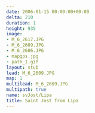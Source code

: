 ```yaml
---
date: 2006-01-15 00:00:00+00:00
delta: 210
duration: 1
height: 935
image:
- M_6_2617.JPG
- M_6_2609.JPG
- M_6_2606.JPG
- mapgps.jpg
- path_1.gif
layout: stub
lead: M_6_2609.JPG
map: 1
multilead: M_6_2609.JPG
multipath: true
name: svJost/Lipa
title: Saint Jost from Lipa
---
```

